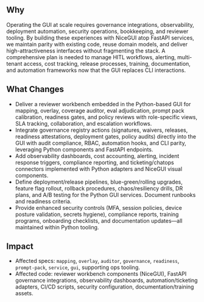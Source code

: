 ## Why

Operating the GUI at scale requires governance integrations, observability, deployment automation, security operations, bookkeeping, and reviewer tooling. By building these experiences with NiceGUI atop FastAPI services, we maintain parity with existing code, reuse domain models, and deliver high-attractiveness interfaces without fragmenting the stack. A comprehensive plan is needed to manage HITL workflows, alerting, multi-tenant access, cost tracking, release processes, training, documentation, and automation frameworks now that the GUI replaces CLI interactions.

## What Changes

- Deliver a reviewer workbench embedded in the Python-based GUI for mapping, overlay, coverage auditor, eval adjudication, prompt pack calibration, readiness gates, and policy reviews with role-specific views, SLA tracking, collaboration, and escalation workflows.
- Integrate governance registry actions (signatures, waivers, releases, readiness attestations, deployment gates, policy audits) directly into the GUI with audit compliance, RBAC, automation hooks, and CLI parity, leveraging Python components and FastAPI endpoints.
- Add observability dashboards, cost accounting, alerting, incident response triggers, compliance reporting, and ticketing/chatops connectors implemented with Python adapters and NiceGUI visual components.
- Define deployment/release pipelines, blue-green/rolling upgrades, feature flag rollout, rollback procedures, chaos/resiliency drills, DR plans, and A/B testing for the Python GUI services. Document runbooks and readiness criteria.
- Provide enhanced security controls (MFA, session policies, device posture validation, secrets hygiene), compliance reports, training programs, onboarding checklists, and documentation updates—all maintained within Python tooling.

## Impact

- Affected specs: `mapping`, `overlay`, `auditor`, `governance`, `readiness`, `prompt-pack`, `service`, `gui`, supporting ops tooling.
- Affected code: reviewer workbench components (NiceGUI), FastAPI governance integrations, observability dashboards, automation/ticketing adapters, CI/CD scripts, security configuration, documentation/training assets.
